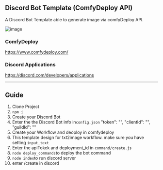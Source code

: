 ## Discord Bot Template (ComfyDeploy API)

A Discord Bot Template able to generate image via comfyDeploy API.

![image](https://github.com/ecjojo/DiscordBotTemplate-ComfyDeploy/assets/48451938/de783316-fa58-424f-9b62-45dfbcd705c2)

### ComfyDeploy
https://www.comfydeploy.com/

### Discord Applications
https://discord.com/developers/applications

---
## Guide 

1. Clone Project
2. `npm i`
3. Create your Discord Bot 
4. Enter the the Discord Bot info in`config.json`
     "token": "",
     "clientId": "",
     "guildId": ""
5. Create your Workflow and deoploy in comfydeploy
6. This template design for txt2image workflow. make sure you have setting `input_text`
7. Enter the apiTokek and deployment_id in `command/create.js`
8. `node deploy_commands`to deploy the bot command
9. `node index`to run discord server
10. enter /create in discord









